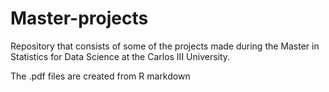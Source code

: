 # Master-projects
Repository that consists of some of the projects made during the Master in Statistics for Data Science at the Carlos III University.


The .pdf files are created from R markdown
